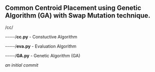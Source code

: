 ## Common Centroid Placement using Genetic Algorithm (GA) with Swap Mutation technique. 

/cc/

-----/**cc.py** - Constuctive Algorithm 

-----/**eva.py** - Evaluation Algorithm 

-----/**GA.py** - Genetic Algorithm (GA)

*an initial commit*
